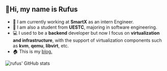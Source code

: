 ## 👋Hi, my name is Rufus

- 💼 I am currently working at **SmartX** as an intern Engineer.
- 🏫 I am also a student from **UESTC**, majoring in software engineering.
- 💻 I used to be a **backend** developer but now I focus on **virtualization and infrastructure**,  with the support of virtualization components such as **kvm**, **qemu**, **libvirt**, etc.
- 🏠 This is my [blog.](https://t6t.xyz)

![rufus' GitHub stats](https://github-readme-stats.vercel.app/api?username=comethx&border_color=2e4058)
